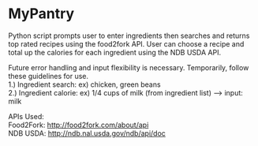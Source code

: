 # MyPantry

Python script prompts user to enter ingredients then searches and returns top rated recipes using the food2fork API. User can choose a recipe and total up the calories for each ingredient using the NDB USDA API. 

Future error handling and input flexibility is necessary. Temporarily, follow these guidelines for use.  
1.) Ingredient search: ex) chicken, green beans  
2.) Ingredient calorie: ex) 1/4 cups of milk (from ingredient list) --> input: milk  

APIs Used:    
Food2Fork: http://food2fork.com/about/api  
NDB USDA: http://ndb.nal.usda.gov/ndb/api/doc
